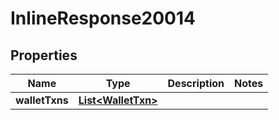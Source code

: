 

# InlineResponse20014


## Properties

Name | Type | Description | Notes
------------ | ------------- | ------------- | -------------
**walletTxns** | [**List&lt;WalletTxn&gt;**](WalletTxn.md) |  | 



